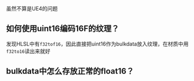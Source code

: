 虽然不算是UE4的问题  
## 如何使用uint16编码16F的纹理？  
发现HLSL中有`f32tof16`，因此直接把uint16作为bulkdata放入纹理，在材质中用`f32to16`读出来就好  
## bulkdata中怎么存放正常的float16？
